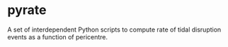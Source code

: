 pyrate
======

A set of interdependent Python scripts to compute rate of tidal disruption events as a function of pericentre.
